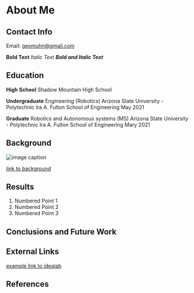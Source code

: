 # About Me

## Contact Info

Email: geomuhn@gmail.com

**Bold Text**
_Italic Text_
**_Bold and Italic Text_**

## Education 

**High School**
Shadow Mountain High School

**Undergraduate**
Engineering (Robotics)
Arizona State University - Polytechnic
Ira A. Fulton School of Engineering 
May 2021

**Graduate**
Robotics and Autonomous systems (MS)
Arizona State University - Polytechnic
Ira A. Fulton School of Engineering 
Mary 2021

## Background

![image caption](https://idealab.asu.edu/assets/images/research/jumper1.png)

[link to background](/background)

## Results

1. Numbered Point 1
1. Numbered Point 2
1. Numbered Point 3

## Conclusions and Future Work

## External Links

[example link to idealab](https://idealab.asu.edu)


## References
